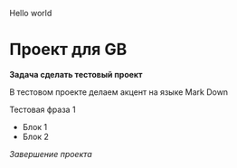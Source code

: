 Hello world

# Проект для GB

**Задача сделать тестовый проект**

В тестовом проекте делаем акцент на языке Mark Down

Тестовая фраза 1
- Блок 1
- Блок 2



*Завершение проекта*



